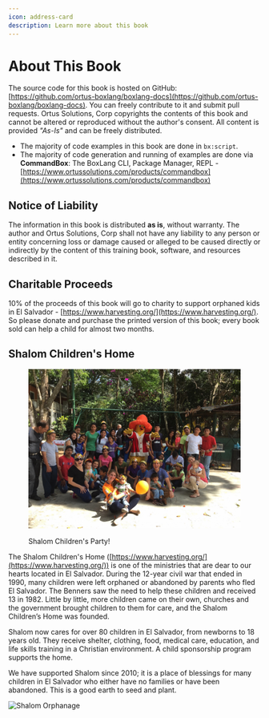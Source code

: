 ```yaml
---
icon: address-card
description: Learn more about this book
---
```


# About This Book

The source code for this book is hosted on GitHub: [https://github.com/ortus-boxlang/boxlang-docs](https://github.com/ortus-boxlang/boxlang-docs). You can freely contribute to it and submit pull requests. Ortus Solutions, Corp copyrights the contents of this book and cannot be altered or reproduced without the author's consent. All content is provided _"As-Is"_ and can be freely distributed.‌

* The majority of code examples in this book are done in `bx:script`.
* The majority of code generation and running of examples are done via **CommandBox**: The BoxLang CLI, Package Manager, REPL - [https://www.ortussolutions.com/products/commandbox](https://www.ortussolutions.com/products/commandbox)​

## Notice of Liability

‌The information in this book is distributed **as is**, without warranty. The author and Ortus Solutions, Corp shall not have any liability to any person or entity concerning loss or damage caused or alleged to be caused directly or indirectly by the content of this training book, software, and resources described in it.

## Charitable Proceeds‌

10% of the proceeds of this book will go to charity to support orphaned kids in El Salvador - [https://www.harvesting.org/](https://www.harvesting.org/). So please donate and purchase the printed version of this book; every book sold can help a child for almost two months.‌

## Shalom Children's Home

<figure><img src="../../.gitbook/assets/image (7).png" alt=""><figcaption><p>Shalom Children's Party!</p></figcaption></figure>

The Shalom Children's Home ([https://www.harvesting.org/](https://www.harvesting.org/)) is one of the ministries that are dear to our hearts located in El Salvador. During the 12-year civil war that ended in 1990, many children were left orphaned or abandoned by parents who fled El Salvador. The Benners saw the need to help these children and received 13 in 1982. Little by little, more children came on their own, churches and the government brought children to them for care, and the Shalom Children’s Home was founded.

Shalom now cares for over 80 children in El Salvador, from newborns to 18 years old. They receive shelter, clothing, food, medical care, education, and life skills training in a Christian environment. A child sponsorship program supports the home.‌

We have supported Shalom since 2010; it is a place of blessings for many children in El Salvador who either have no families or have been abandoned. This is a good earth to seed and plant.

![Shalom Orphanage](https://raw.githubusercontent.com/ortus-docs/logbox-docs/master/images/shalom.jpg)
